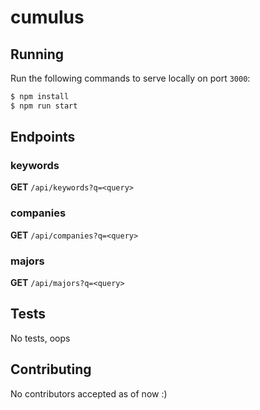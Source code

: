 # cumulus

## Running

Run the following commands to serve locally on port `3000`:

```bash
$ npm install
$ npm run start
```

## Endpoints

### keywords

__GET__ `/api/keywords?q=<query>`

### companies

__GET__ `/api/companies?q=<query>`

### majors

__GET__ `/api/majors?q=<query>`

## Tests

No tests, oops

## Contributing

No contributors accepted as of now :)